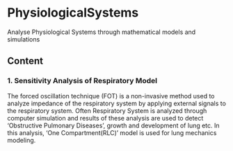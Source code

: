 # PhysiologicalSystems
Analyse Physiological Systems through mathematical models and simulations

## Content
### 1.  Sensitivity Analysis of Respiratory Model
  The forced oscillation technique (FOT) is a non-invasive method used to analyze impedance of the respiratory system by applying external signals to the respiratory system. Often Respiratory System is analyzed through computer simulation and results of these analysis are used to detect ‘Obstructive Pulmonary Diseases’, growth and development of lung etc. In this analysis, ‘One Compartment(RLC)’ model is used for lung mechanics modeling. 
  
### 
